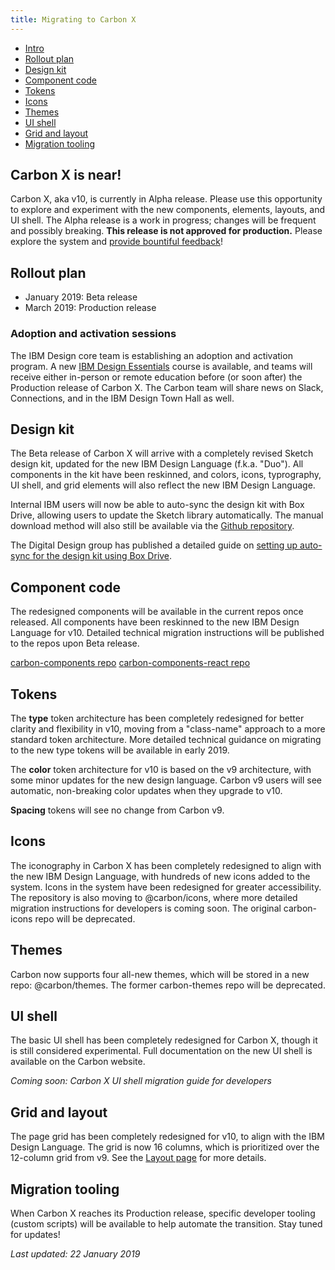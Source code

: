 ```yaml
---
title: Migrating to Carbon X
---
```


<anchor-links>
<ul>
  <li><a href="#carbon-x-is-near">Intro</a></li>
  <li><a href="#rollout-plan">Rollout plan</a></li>
  <li><a href="#design-kit">Design kit</a></li>
  <li><a href="#component-code">Component code</a></li>
  <li><a href="#tokens">Tokens</a></li>
  <li><a href="#icons">Icons</a></li>
  <li><a href="#themes">Themes</a></li>
  <li><a href="#ui-shell">UI shell</a></li>
  <li><a href="#grid-and-layout">Grid and layout</a></li>
  <li><a href="#migration-tooling">Migration tooling</a></li>
</ul>
</anchor-links>

## Carbon X is near!

Carbon X, aka v10, is currently in Alpha release. Please use this opportunity to explore and experiment with the new components, elements, layouts, and UI shell. The Alpha release is a work in progress; changes will be frequent and possibly breaking. **This release is not approved for production.** Please explore the system and [provide bountiful feedback](/help/support#github-issues)!

## Rollout plan

- January 2019: Beta release
- March 2019: Production release

### Adoption and activation sessions

<p>The IBM Design core team is establishing an adoption and activation program. A new <a href="https://w3.ibm.com/design/essentials" target="blank">IBM Design Essentials</a> course is available, and teams will receive either in-person or remote education before (or soon after) the Production release of Carbon X. The Carbon team will share news on Slack, Connections, and in the IBM Design Town Hall as well.</p>

## Design kit

The Beta release of Carbon X will arrive with a completely revised Sketch design kit, updated for the new IBM Design Language (f.k.a. "Duo"). All components in the kit have been reskinned, and colors, icons, typrography, UI shell, and grid elements will also reflect the new IBM Design Language.

Internal IBM users will now be able to auto-sync the design kit with Box Drive, allowing users to update the Sketch library automatically. The manual download method will also still be available via the [Github repository](https://github.com/IBM/carbon-design-kit).

The Digital Design group has published a detailed guide on [setting up auto-sync for the design kit using Box Drive](https://www.ibm.com/standards/web/design-kit/).

## Component code

The redesigned components will be available in the current repos once released. All components have been reskinned to the new IBM Design Language for v10. Detailed technical migration instructions will be published to the repos upon Beta release.

[carbon-components repo](https://github.com/IBM/carbon-components)
[carbon-components-react repo](https://github.com/IBM/carbon-components-react)

## Tokens

The **type** token architecture has been completely redesigned for better clarity and flexibility in v10, moving from a "class-name" approach to a more standard token architecture. More detailed technical guidance on migrating to the new type tokens will be available in early 2019.

The **color** token architecture for v10 is based on the v9 architecture, with some minor updates for the new design language. Carbon v9 users will see automatic, non-breaking color updates when they upgrade to v10.

**Spacing** tokens will see no change from Carbon v9.

## Icons

The iconography in Carbon X has been completely redesigned to align with the new IBM Design Language, with hundreds of new icons added to the system. Icons in the system have been redesigned for greater accessibility. The repository is also moving to @carbon/icons, where more detailed migration instructions for developers is coming soon. The original carbon-icons repo will be deprecated.

## Themes

Carbon now supports four all-new themes, which will be stored in a new repo: @carbon/themes. The former carbon-themes repo will be deprecated.

## UI shell

The basic UI shell has been completely redesigned for Carbon X, though it is still considered experimental. Full documentation on the new UI shell is available on the Carbon website.

_Coming soon: Carbon X UI shell migration guide for developers_

## Grid and layout

The page grid has been completely redesigned for v10, to align with the IBM Design Language. The grid is now 16 columns, which is prioritized over the 12-column grid from v9. See the [Layout page](/guidelines/layout) for more details.

## Migration tooling

When Carbon X reaches its Production release, specific developer tooling (custom scripts) will be available to help automate the transition. Stay tuned for updates!

_Last updated: 22 January 2019_